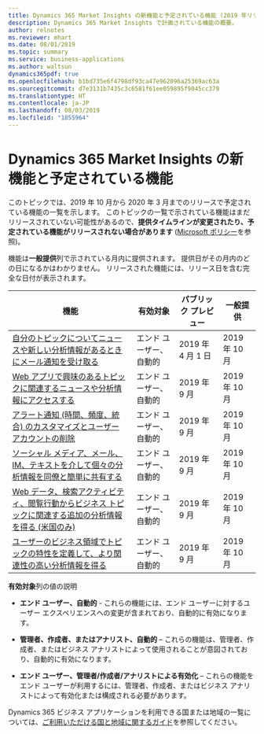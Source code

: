 ```yaml
---
title: Dynamics 365 Market Insights の新機能と予定されている機能 (2019 年リリース ウェーブ 2)
description: Dynamics 365 Market Insights で計画されている機能の概要。
author: relnotes
ms.reviewer: mhart
ms.date: 08/01/2019
ms.topic: summary
ms.service: business-applications
ms.author: waltsun
dynamics365pdf: true
ms.openlocfilehash: b1bd735e6f4798df93ca47e962096a25369ac63a
ms.sourcegitcommit: d7e3131b7435c3c6581f61ee059895f9045cc379
ms.translationtype: HT
ms.contentlocale: ja-JP
ms.lasthandoff: 08/03/2019
ms.locfileid: "1855964"
---
```

# <a name="whats-new-and-planned-for-dynamics-365-market-insights"></a>Dynamics 365 Market Insights の新機能と予定されている機能

このトピックでは、2019 年 10 月から 2020 年 3 月までのリリースで予定されている機能の一覧を示します。 このトピックの一覧で示されている機能はまだリリースされていない可能性があるので、**提供タイムラインが変更されたり、予定されている機能がリリースされない場合があります** ([Microsoft ポリシー](https://go.microsoft.com/fwlink/p/?linkid=2007332)を参照)。

機能は**一般提供**列で示されている月内に提供されます。 提供日がその月内のどの日になるかはわかりません。 リリースされた機能には、リリース日を含む完全な日付が表示されます。 

| 機能    | 有効対象    |  パブリック プレビュー | 一般提供 | 
| ---------- |---------------- | --------------- |-------------- |
| [自分のトピックについてニュースや新しい分析情報があるときにメール通知を受け取る](get-alerts-when-people-talk-about-product-brand-or-company-web.md) | エンド ユーザー、自動的|2019 年 4 月 1 日| 2019 年 10 月|  
| [Web アプリで興味のあるトピックに関連するニュースや分析情報にアクセスする](drill-into-details-insights-directly-newsfeed.md) | エンド ユーザー、自動的|2019 年 9 月| 2019 年 10 月|  
| [アラート通知 (時間、頻度、統合) のカスタマイズとユーザー アカウントの削除](customize-alert-notifications-time-frequency-consolidation-delete-user-accounts.md) | エンド ユーザー、自動的|2019 年 9 月| 2019 年 10 月|  
| [ソーシャル メディア、メール、IM、テキストを介して個々の分析情報を同僚と簡単に共有する](share-insights-others.md) | エンド ユーザー、自動的|2019 年 9 月| 2019 年 10 月|  
| [Web データ、検索アクティビティ、閲覧行動からビジネス トピックに関連する追加の分析情報を得る (米国のみ)](initial-set-insights-october-2019.md) | エンド ユーザー、自動的|2019 年 9 月| 2019 年 10 月|  
| [ユーザーのビジネス領域でトピックの特性を定義して、より関連性の高い分析情報を得る](define-relevant-topics-business.md) | エンド ユーザー、自動的|2019 年 9 月| 2019 年 10 月|  

**有効対象**列の値の説明

- **エンド ユーザー、自動的** - これらの機能には、エンド ユーザーに対するユーザー エクスペリエンスへの変更が含まれており、自動的に有効になります。

- **管理者、作成者、またはアナリスト、自動的** – これらの機能は、管理者、作成者、またはビジネス アナリストによって使用されることが意図されており、自動的に有効になります。

- **エンド ユーザー、管理者/作成者/アナリストによる有効化** – これらの機能をエンド ユーザーが利用するには、管理者、作成者、またはビジネス アナリストによって有効化または構成される必要があります。


Dynamics 365 ビジネス アプリケーションを利用できる国または地域の一覧については、[ご利用いただける国と地域に関するガイド](https://aka.ms/dynamics_365_international_availability_deck)を参照してください。 

